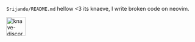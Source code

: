 `Srijande/README.md`
hellow <3 its knaeve, I write broken code on neovim.

<a href="https://discordapp.com/users/73786044007540340"><img src="https://cdn.jsdelivr.net/npm/simple-icons@3/icons/discord.svg" alt="knave-discord" style="width:50px;height:50px;"></a>
